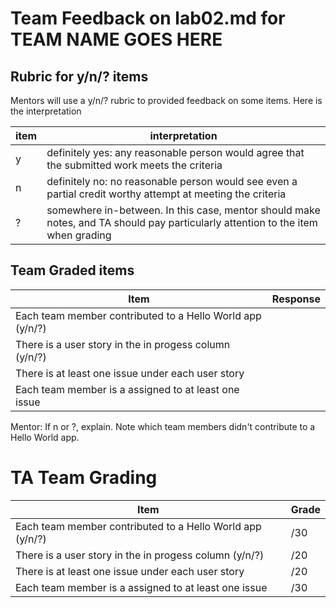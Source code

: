# Team Feedback on lab02.md for ____TEAM NAME GOES HERE____

## Rubric for y/n/? items

Mentors will use a y/n/? rubric to provided feedback on some items.  Here is the interpretation

| item | interpretation |
|------|-----------------|
| y | definitely yes: any reasonable person would agree that the submitted work meets the criteria |
| n | definitely no: no reasonable person would see even a partial credit worthy attempt at meeting the criteria |
| ? | somewhere in-between. In this case, mentor should make notes, and TA should pay particularly attention to the item when grading |


## Team Graded items


| Item                                                       | Response | 
|------------------------------------------------------------|----------|
|  Each team member contributed to a Hello World app (y/n/?) |          |
|  There is a user story in the in progess column  (y/n/?)   |          |
|  There is at least one issue under each user story         |          |
|  Each team member is a assigned to at least one issue      |          |


Mentor: If n or ?, explain.  Note which team members didn't contribute to a Hello World app.

# TA Team Grading


| Item                                                       | Grade    | 
|------------------------------------------------------------|----------|
|  Each team member contributed to a Hello World app (y/n/?) |    /30   |
|  There is a user story in the in progess column  (y/n/?)   |    /20   |
|  There is at least one issue under each user story         |    /20   |
|  Each team member is a assigned to at least one issue      |    /30   |


